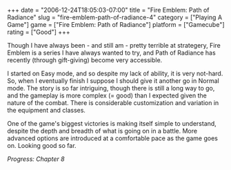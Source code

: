 +++
date = "2006-12-24T18:05:03-07:00"
title = "Fire Emblem: Path of Radiance"
slug = "fire-emblem-path-of-radiance-4"
category = ["Playing A Game"]
game = ["Fire Emblem: Path of Radiance"]
platform = ["Gamecube"]
rating = ["Good"]
+++

Though I have always been - and still am - pretty terrible at strategery, Fire Emblem is a series I have always wanted to try, and Path of Radiance has recently (through gift-giving) become very accessible.

I started on Easy mode, and so despite my lack of ability, it is very not-hard.  So, when I eventually finish I suppose I should give it another go in Normal mode.  The story is so far intriguing, though there is still a long way to go, and the gameplay is more complex (= good) than I expected given the nature of the combat.  There is considerable customization and variation in the equipment and classes.

One of the game's biggest victories is making itself simple to understand, despite the depth and breadth of what is going on in a battle.  More advanced options are introduced at a comfortable pace as the game goes on.  Looking good so far.

<i>Progress: Chapter 8</i>